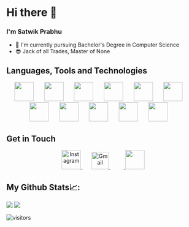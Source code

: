 # Hi there 👋
  ### I'm Satwik Prabhu

- 💫 I'm currently pursuing Bachelor's Degree in Computer Science
- 😎 Jack of all Trades, Master of None
## Languages, Tools and Technologies
<p align="center">
<img src="https://upload.wikimedia.org/wikipedia/commons/6/61/HTML5_logo_and_wordmark.svg" height="50px">
&nbsp;&nbsp;&nbsp;&nbsp;&nbsp;
<img src="https://upload.wikimedia.org/wikipedia/commons/thumb/d/d5/CSS3_logo_and_wordmark.svg/544px-CSS3_logo_and_wordmark.svg.png?20160530175649" height="50px">
&nbsp;&nbsp;&nbsp;&nbsp;&nbsp;
<img src="https://upload.wikimedia.org/wikipedia/commons/thumb/b/b2/Bootstrap_logo.svg/768px-Bootstrap_logo.svg.png?20210507000024" height="50px">
&nbsp;&nbsp;&nbsp;&nbsp;&nbsp;
<img src="https://upload.wikimedia.org/wikipedia/commons/thumb/9/99/Unofficial_JavaScript_logo_2.svg/768px-Unofficial_JavaScript_logo_2.svg.png?20141107110902" height="50px">
&nbsp;&nbsp;&nbsp;&nbsp;&nbsp;
<img src="https://upload.wikimedia.org/wikipedia/commons/1/18/C_Programming_Language.svg" height="50px">
&nbsp;&nbsp;&nbsp;&nbsp;&nbsp;
<img src="https://upload.wikimedia.org/wikipedia/commons/1/18/ISO_C%2B%2B_Logo.svg" height="50px">
&nbsp;&nbsp;&nbsp;&nbsp;&nbsp;
<img src="https://upload.wikimedia.org/wikipedia/commons/3/35/Tux.svg" height="50px">
&nbsp;&nbsp;&nbsp;&nbsp;&nbsp;
<img src="https://upload.wikimedia.org/wikipedia/commons/thumb/9/93/MongoDB_Logo.svg/768px-MongoDB_Logo.svg.png?20190626143224" height="50px">
&nbsp;&nbsp;&nbsp;&nbsp;&nbsp;
<img src="https://upload.wikimedia.org/wikipedia/commons/9/98/WordPress_blue_logo.svg" height="50px">
&nbsp;&nbsp;&nbsp;&nbsp;&nbsp;
<img src="https://upload.wikimedia.org/wikipedia/commons/thumb/3/3f/Git_icon.svg/146px-Git_icon.svg.png?20220905010122" height="50px">
&nbsp;&nbsp;&nbsp;&nbsp;&nbsp;
<img src="https://upload.wikimedia.org/wikipedia/commons/0/08/Canva_icon_2021.svg" height="50px">
&nbsp;&nbsp;&nbsp;&nbsp;&nbsp;

</p>


## Get in Touch
<p align="center">
<a href="http://www.instagram.com/satwikprabhu" height="50px">
<img src="https://upload.wikimedia.org/wikipedia/commons/e/e7/Instagram_logo_2016.svg" height="50px" alt="Instagram">
</a>
&nbsp;&nbsp;&nbsp;&nbsp;&nbsp
<a href="mailto:satwikprabhu@gmail.com" target="_blank">
<img src="https://upload.wikimedia.org/wikipedia/commons/7/7e/Gmail_icon_%282020%29.svg" height=45px" alt="Gmail">
</a>&nbsp;&nbsp;&nbsp;&nbsp;&nbsp
   <a href="https://www.linkedin.com/in/satwik-prabhu-223456245">
<img src="https://upload.wikimedia.org/wikipedia/commons/c/ca/LinkedIn_logo_initials.png" height="50px">
</a>
</p>


## My Github Stats📈:
<div>
<!--    <img src="https://github-readme-stats.vercel.app/api?username=satwikrprabhu"/> -->
   <img src = "https://github-readme-stats.vercel.app/api?username=satwikrprabhu&count_private=true">
   <img src = "https://github-readme-stats.vercel.app/api?username=satwikrprabhu&show_icons=true&count_private=true&theme=tokyonight&line_height=27">
                                                                              
  
</div>

![visitors](https://visitor-badge.laobi.icu/badge?page_id=satwikrprabhu.satwikrprabhu)

